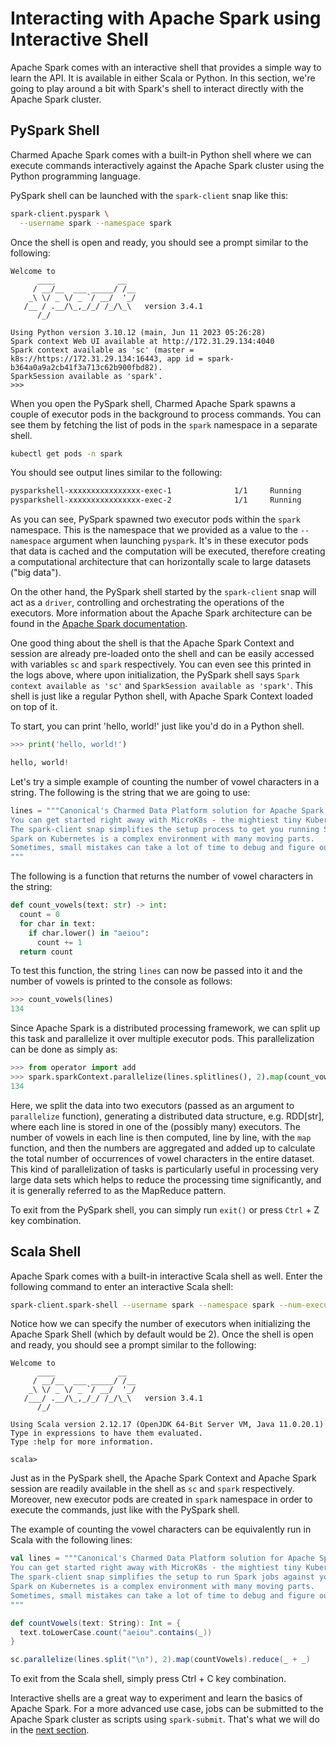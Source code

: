 # Interacting with Apache Spark using Interactive Shell

Apache Spark comes with an interactive shell that provides a simple way to learn the API. It is available in either Scala or Python. In this section, we're going to play around a bit with Spark's shell to interact directly with the Apache Spark cluster.

## PySpark Shell

Charmed Apache Spark comes with a built-in Python shell where we can execute commands interactively against the Apache Spark cluster using the Python programming language.

PySpark shell can be launched with the `spark-client` snap like this:

```bash
spark-client.pyspark \
  --username spark --namespace spark
```

Once the shell is open and ready, you should see a prompt similar to the following:

```
Welcome to
      ____              __
     / __/__  ___ _____/ /__
    _\ \/ _ \/ _ `/ __/  '_/
   /__ / .__/\_,_/_/ /_/\_\   version 3.4.1
      /_/

Using Python version 3.10.12 (main, Jun 11 2023 05:26:28)
Spark context Web UI available at http://172.31.29.134:4040
Spark context available as 'sc' (master = k8s://https://172.31.29.134:16443, app id = spark-b364a0a9a2cb41f3a713c62b900fbd82).
SparkSession available as 'spark'.
>>> 
```

When you open the PySpark shell, Charmed Apache Spark spawns a couple of executor pods in the background to process commands. You can see them by fetching the list of pods in the `spark` namespace in a separate shell.

```bash
kubectl get pods -n spark
```

You should see output lines similar to the following:
```bash
pysparkshell-xxxxxxxxxxxxxxxx-exec-1              1/1     Running            0          xs
pysparkshell-xxxxxxxxxxxxxxxx-exec-2              1/1     Running            0          xs
```

As you can see, PySpark spawned two executor pods within the `spark` namespace. This is the namespace that we provided as a value to the `--namespace` argument when launching `pyspark`. It's in these executor pods that data is cached and the computation will be executed, therefore creating a computational architecture that can horizontally scale to large datasets ("big data"). 

On the other hand, the PySpark shell started by the `spark-client` snap will act as a `driver`, controlling and orchestrating the operations of the executors. More information about the Apache Spark architecture can be found in the [Apache Spark documentation](https://spark.apache.org/docs/latest/cluster-overview.html).

One good thing about the shell is that the Apache Spark Context and session are already pre-loaded onto the shell and can be easily accessed with variables `sc` and `spark` respectively. You can even see this printed in the logs above, where upon initialization, the PySpark shell says `Spark context available as 'sc'` and `SparkSession available as 'spark'`. This shell is just like a regular Python shell, with Apache Spark Context loaded on top of it.

To start, you can print 'hello, world!' just like you'd do in a Python shell.

```python
>>> print('hello, world!')

hello, world!
```

Let's try a simple example of counting the number of vowel characters in a string. The following is the string that we are going to use:

```python
lines = """Canonical's Charmed Data Platform solution for Apache Spark runs Spark jobs on your Kubernetes cluster.
You can get started right away with MicroK8s - the mightiest tiny Kubernetes distro around! 
The spark-client snap simplifies the setup process to get you running Spark jobs against your Kubernetes cluster. 
Spark on Kubernetes is a complex environment with many moving parts.
Sometimes, small mistakes can take a lot of time to debug and figure out.
"""
```

The following is a function that returns the number of vowel characters in the string:

```python
def count_vowels(text: str) -> int:
  count = 0
  for char in text:
    if char.lower() in "aeiou":
      count += 1
  return count
```

To test this function, the string `lines` can now be passed into it and the number of vowels is printed to the console as follows:

```python
>>> count_vowels(lines)
134
```

Since Apache Spark is a distributed processing framework, we can split up this task and parallelize it over multiple executor pods. This parallelization can be done as simply as:

```python
>>> from operator import add
>>> spark.sparkContext.parallelize(lines.splitlines(), 2).map(count_vowels).reduce(add)
134
```

Here, we split the data into two executors (passed as an argument to `parallelize` function), generating a distributed data structure, e.g. RDD[str], where each line is stored in one of the (possibly many) executors. The number of vowels in each line is then computed, line by line, with the `map` function, and then the numbers are aggregated and added up to calculate the total number of occurrences of vowel characters in the entire dataset. This kind of parallelization of tasks is particularly useful in processing very large data sets which helps to reduce the processing time significantly, and it is generally referred to as the MapReduce pattern.

To exit from the PySpark shell, you can simply run `exit()` or press `Ctrl` + Z key combination.

## Scala Shell

Apache Spark comes with a built-in interactive Scala shell as well. Enter the following command to enter an interactive Scala shell:

```bash
spark-client.spark-shell --username spark --namespace spark --num-executors 4
```

Notice how we can specify the number of executors when initializing the Apache Spark Shell (which by default would be 2). Once the shell is open and ready, you should see a prompt similar to the following:

```
Welcome to
      ____              __
     / __/__  ___ _____/ /__
    _\ \/ _ \/ _ `/ __/  '_/
   /___/ .__/\_,_/_/ /_/\_\   version 3.4.1
      /_/
         
Using Scala version 2.12.17 (OpenJDK 64-Bit Server VM, Java 11.0.20.1)
Type in expressions to have them evaluated.
Type :help for more information.

scala> 
```

Just as in the PySpark shell, the Apache Spark Context and Apache Spark session are readily available in the shell as `sc` and `spark` respectively. Moreover, new executor pods are created in `spark` namespace in order to execute the commands, just like with the PySpark shell.

The example of counting the vowel characters can be equivalently run in Scala with the following lines:

```scala
val lines = """Canonical's Charmed Data Platform solution for Apache Spark runs Spark jobs on your Kubernetes cluster.
You can get started right away with MicroK8s - the mightiest tiny Kubernetes distro around! 
The spark-client snap simplifies the setup to run Spark jobs against your Kubernetes cluster. 
Spark on Kubernetes is a complex environment with many moving parts.
Sometimes, small mistakes can take a lot of time to debug and figure out.
"""

def countVowels(text: String): Int = {
  text.toLowerCase.count("aeiou".contains(_))
}

sc.parallelize(lines.split("\n"), 2).map(countVowels).reduce(_ + _)
```

To exit from the Scala shell, simply press Ctrl + C key combination.

Interactive shells are a great way to experiment and learn the basics of Apache Spark. For a more advanced use case, jobs can be submitted to the Apache Spark cluster as scripts using `spark-submit`. That's what we will do in the [next section](/t/13231).